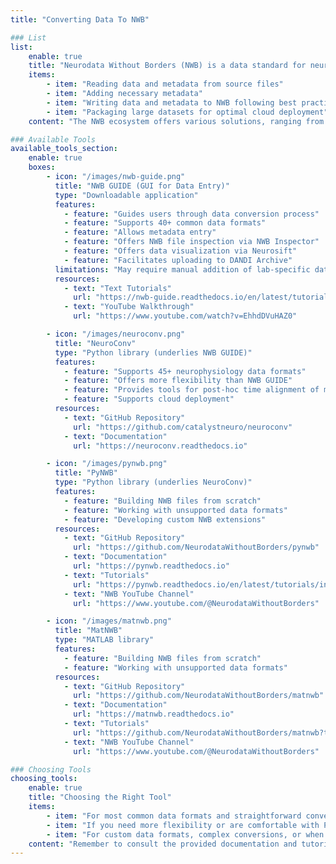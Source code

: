 ```yaml
---
title: "Converting Data To NWB"

### List 
list:
    enable: true
    title: "Neurodata Without Borders (NWB) is a data standard for neurophysiology. Converting data to NWB involves:"
    items:
        - item: "Reading data and metadata from source files"
        - item: "Adding necessary metadata"
        - item: "Writing data and metadata to NWB following best practices"
        - item: "Packaging large datasets for optimal cloud deployment"
    content: "The NWB ecosystem offers various solutions, ranging from automated no-code tools to fine-grained programmatic options. Below we provide an overview of the main tools. For a more detailed introduction to data conversion please see the [data conversion user guide](https://nwb-overview.readthedocs.io/en/latest/conversion_tutorial/user_guide.html)."

### Available Tools
available_tools_section:
    enable: true
    boxes: 
        - icon: "/images/nwb-guide.png"
          title: "NWB GUIDE (GUI for Data Entry)"
          type: "Downloadable application"
          features:
            - feature: "Guides users through data conversion process"
            - feature: "Supports 40+ common data formats"
            - feature: "Allows metadata entry"
            - feature: "Offers NWB file inspection via NWB Inspector"
            - feature: "Offers data visualization via Neurosift"
            - feature: "Facilitates uploading to DANDI Archive"
          limitations: "May require manual addition of lab-specific data"
          resources:
            - text: "Text Tutorials"
              url: "https://nwb-guide.readthedocs.io/en/latest/tutorials/index.html"
            - text: "YouTube Walkthrough"
              url: "https://www.youtube.com/watch?v=EhhdDVuHAZ0"

        - icon: "/images/neuroconv.png"
          title: "NeuroConv"
          type: "Python library (underlies NWB GUIDE)"
          features:
            - feature: "Supports 45+ neurophysiology data formats"
            - feature: "Offers more flexibility than NWB GUIDE"
            - feature: "Provides tools for post-hoc time alignment of multiple data streams"
            - feature: "Supports cloud deployment"
          resources:
            - text: "GitHub Repository"
              url: "https://github.com/catalystneuro/neuroconv"
            - text: "Documentation"
              url: "https://neuroconv.readthedocs.io"

        - icon: "/images/pynwb.png"
          title: "PyNWB"
          type: "Python library (underlies NeuroConv)"
          features:
            - feature: "Building NWB files from scratch"
            - feature: "Working with unsupported data formats"
            - feature: "Developing custom NWB extensions"
          resources:
            - text: "GitHub Repository"
              url: "https://github.com/NeurodataWithoutBorders/pynwb"
            - text: "Documentation"
              url: "https://pynwb.readthedocs.io"
            - text: "Tutorials"
              url: "https://pynwb.readthedocs.io/en/latest/tutorials/index.html"
            - text: "NWB YouTube Channel"
              url: "https://www.youtube.com/@NeurodataWithoutBorders"

        - icon: "/images/matnwb.png"
          title: "MatNWB"
          type: "MATLAB library"
          features:
            - feature: "Building NWB files from scratch"
            - feature: "Working with unsupported data formats"
          resources:
            - text: "GitHub Repository"
              url: "https://github.com/NeurodataWithoutBorders/matnwb"
            - text: "Documentation"
              url: "https://matnwb.readthedocs.io"
            - text: "Tutorials"
              url: "https://github.com/NeurodataWithoutBorders/matnwb?tab=readme-ov-file#tutorials"
            - text: "NWB YouTube Channel"
              url: "https://www.youtube.com/@NeurodataWithoutBorders"

### Choosing Tools
choosing_tools:
    enable: true
    title: "Choosing the Right Tool"
    items:
        - item: "For most common data formats and straightforward conversions, start with NWB GUIDE."
        - item: "If you need more flexibility or are comfortable with Python, consider NeuroConv"
        - item: "For custom data formats, complex conversions, or when developing NWB extensions, use PyNWB or MatNWB."
    content: "Remember to consult the provided documentation and tutorials for detailed guidance on using each tool"
---
```


